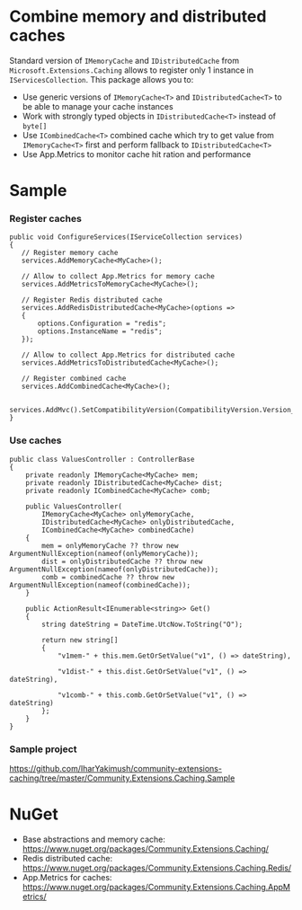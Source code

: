 # Combine memory and distributed caches
Standard version of `IMemoryCache` and `IDistributedCache` from `Microsoft.Extensions.Caching` allows to register only 1 instance in `IServicesCollection`. 
This package allows you to:
 - Use generic versions of `IMemoryCache<T>` and `IDistributedCache<T>` to be able to manage your cache instances
 - Work with strongly typed objects in `IDistributedCache<T>` instead of `byte[]`
 - Use `ICombinedCache<T>` combined cache which try to get value from `IMemoryCache<T>` first and perform fallback to `IDistributedCache<T>`
 - Use App.Metrics to monitor cache hit ration and performance

 # Sample
 ### Register caches
 ```
public void ConfigureServices(IServiceCollection services)
{
    // Register memory cache
    services.AddMemoryCache<MyCache>();

    // Allow to collect App.Metrics for memory cache
    services.AddMetricsToMemoryCache<MyCache>();

    // Register Redis distributed cache
    services.AddRedisDistributedCache<MyCache>(options =>
    {
        options.Configuration = "redis";
        options.InstanceName = "redis";
    });

    // Allow to collect App.Metrics for distributed cache
    services.AddMetricsToDistributedCache<MyCache>();

    // Register combined cache
    services.AddCombinedCache<MyCache>();

    services.AddMvc().SetCompatibilityVersion(CompatibilityVersion.Version_2_1);
}
```

### Use caches
```
public class ValuesController : ControllerBase
{
    private readonly IMemoryCache<MyCache> mem;
    private readonly IDistributedCache<MyCache> dist;
    private readonly ICombinedCache<MyCache> comb;

    public ValuesController(
        IMemoryCache<MyCache> onlyMemoryCache,
        IDistributedCache<MyCache> onlyDistributedCache, 
        ICombinedCache<MyCache> combinedCache)
    {
        mem = onlyMemoryCache ?? throw new ArgumentNullException(nameof(onlyMemoryCache));
        dist = onlyDistributedCache ?? throw new ArgumentNullException(nameof(onlyDistributedCache));
        comb = combinedCache ?? throw new ArgumentNullException(nameof(combinedCache));
    }

    public ActionResult<IEnumerable<string>> Get()
    {
        string dateString = DateTime.UtcNow.ToString("O");

        return new string[]
        {
            "v1mem-" + this.mem.GetOrSetValue("v1", () => dateString),

            "v1dist-" + this.dist.GetOrSetValue("v1", () => dateString),

            "v1comb-" + this.comb.GetOrSetValue("v1", () => dateString)
        };
    }
}
```

### Sample project
https://github.com/IharYakimush/community-extensions-caching/tree/master/Community.Extensions.Caching.Sample

# NuGet
 - Base abstractions and memory cache: https://www.nuget.org/packages/Community.Extensions.Caching/
 - Redis distributed cache: https://www.nuget.org/packages/Community.Extensions.Caching.Redis/
 - App.Metrics for caches: https://www.nuget.org/packages/Community.Extensions.Caching.AppMetrics/
